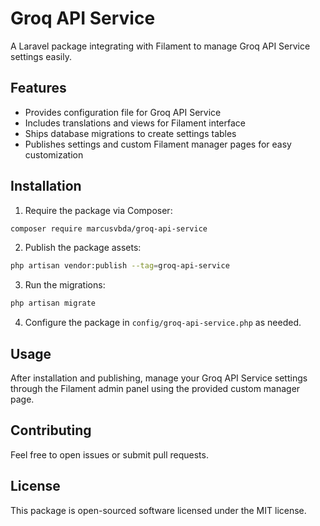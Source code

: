 
# Groq API Service

A Laravel package integrating with Filament to manage Groq API Service settings easily.

## Features

- Provides configuration file for Groq API Service
- Includes translations and views for Filament interface
- Ships database migrations to create settings tables
- Publishes settings and custom Filament manager pages for easy customization

## Installation

1. Require the package via Composer:

```bash
composer require marcusvbda/groq-api-service
```

2. Publish the package assets:

```bash
php artisan vendor:publish --tag=groq-api-service
```

3. Run the migrations:

```bash
php artisan migrate
```

4. Configure the package in `config/groq-api-service.php` as needed.

## Usage

After installation and publishing, manage your Groq API Service settings through the Filament admin panel using the provided custom manager page.

## Contributing

Feel free to open issues or submit pull requests.

## License

This package is open-sourced software licensed under the MIT license.
